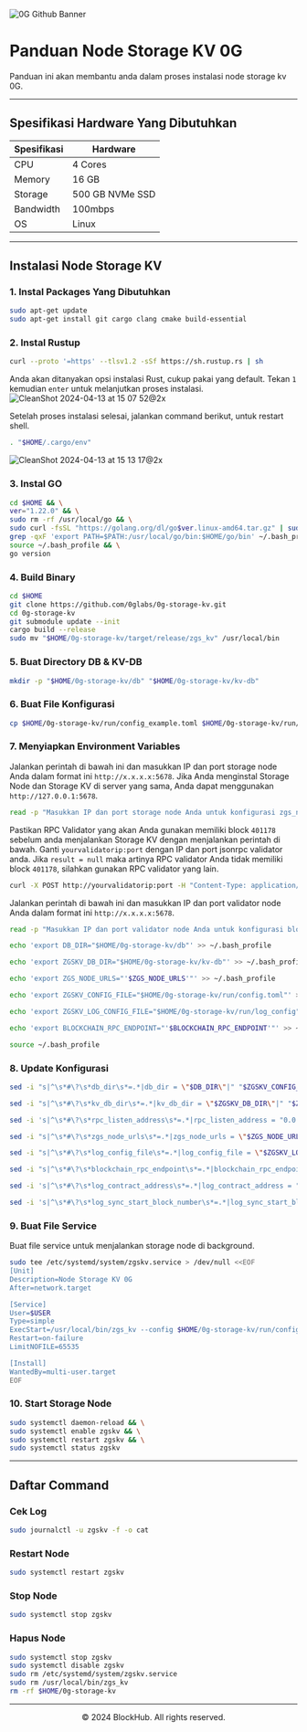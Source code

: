 ![0G Github Banner](https://github.com/BlockchainsHub/Testnet/assets/77204008/34a32724-b411-41e4-8696-e390dfa01cab)

# Panduan Node Storage KV 0G
Panduan ini akan membantu anda dalam proses instalasi node storage kv 0G.

-----------------------------------------------------------------

## Spesifikasi Hardware Yang Dibutuhkan
| Spesifikasi | Hardware |
|-|-
| CPU | 4 Cores |
| Memory | 16 GB |
| Storage | 500 GB NVMe SSD |
| Bandwidth | 100mbps |
| OS | Linux |

-----------------------------------------------------------------

## Instalasi Node Storage KV
### 1. Instal Packages Yang Dibutuhkan
```bash
sudo apt-get update
sudo apt-get install git cargo clang cmake build-essential
```

### 2. Instal Rustup
```bash
curl --proto '=https' --tlsv1.2 -sSf https://sh.rustup.rs | sh
```

Anda akan ditanyakan opsi instalasi Rust, cukup pakai yang default. Tekan `1` kemudian `enter` untuk melanjutkan proses instalasi.
![CleanShot 2024-04-13 at 15 07 52@2x](https://github.com/BlockchainsHub/Testnet/assets/77204008/bcb81284-8235-4cf2-a4f1-50821044cc21)

Setelah proses instalasi selesai, jalankan command berikut, untuk restart shell.
```bash
. "$HOME/.cargo/env"
```
![CleanShot 2024-04-13 at 15 13 17@2x](https://github.com/BlockchainsHub/Testnet/assets/77204008/f8f94656-0f1f-4d27-b347-3842b2b77a6f)

### 3. Instal GO
```bash
cd $HOME && \
ver="1.22.0" && \
sudo rm -rf /usr/local/go && \
sudo curl -fsSL "https://golang.org/dl/go$ver.linux-amd64.tar.gz" | sudo tar -C /usr/local -xzf - && \
grep -qxF 'export PATH=$PATH:/usr/local/go/bin:$HOME/go/bin' ~/.bash_profile || echo 'export PATH=$PATH:/usr/local/go/bin:$HOME/go/bin' >> ~/.bash_profile && \
source ~/.bash_profile && \
go version
```

### 4. Build Binary
```bash
cd $HOME
git clone https://github.com/0glabs/0g-storage-kv.git
cd 0g-storage-kv
git submodule update --init
cargo build --release
sudo mv "$HOME/0g-storage-kv/target/release/zgs_kv" /usr/local/bin
```

### 5. Buat Directory DB & KV-DB
```bash
mkdir -p "$HOME/0g-storage-kv/db" "$HOME/0g-storage-kv/kv-db"
```

### 6. Buat File Konfigurasi
```bash
cp $HOME/0g-storage-kv/run/config_example.toml $HOME/0g-storage-kv/run/config.toml
```

### 7. Menyiapkan Environment Variables
Jalankan perintah di bawah ini dan masukkan IP dan port storage node Anda dalam format ini `http://x.x.x.x:5678`. Jika Anda menginstal Storage Node dan Storage KV di server yang sama, Anda dapat menggunakan `http://127.0.0.1:5678`.
```bash
read -p "Masukkan IP dan port storage node Anda untuk konfigurasi zgs_node_urls: " ZGS_NODE_URLS
```

Pastikan RPC Validator yang akan Anda gunakan memiliki block `401178` sebelum anda menjalankan Storage KV dengan menjalankan perintah di bawah. Ganti `yourvalidatorip:port` dengan IP dan port jsonrpc validator anda. Jika `result = null` maka artinya RPC validator Anda tidak memiliki block `401178`, silahkan gunakan RPC validator yang lain. 
```bash
curl -X POST http://yourvalidatorip:port -H "Content-Type: application/json" -d '{"jsonrpc":"2.0","method":"eth_getBlockByNumber","params":["0x61B8A",false],"id":1}'
```

Jalankan perintah di bawah ini dan masukkan IP dan port validator node Anda dalam format ini `http://x.x.x.x:5678`. 
```bash
read -p "Masukkan IP dan port validator node Anda untuk konfigurasi blockchain_rpc_endpoint: " BLOCKCHAIN_RPC_ENDPOINT
```

```bash
echo 'export DB_DIR="$HOME/0g-storage-kv/db"' >> ~/.bash_profile

echo 'export ZGSKV_DB_DIR="$HOME/0g-storage-kv/kv-db"' >> ~/.bash_profile

echo 'export ZGS_NODE_URLS="'$ZGS_NODE_URLS'"' >> ~/.bash_profile

echo 'export ZGSKV_CONFIG_FILE="$HOME/0g-storage-kv/run/config.toml"' >> ~/.bash_profile

echo 'export ZGSKV_LOG_CONFIG_FILE="$HOME/0g-storage-kv/run/log_config"' >> ~/.bash_profile

echo 'export BLOCKCHAIN_RPC_ENDPOINT="'$BLOCKCHAIN_RPC_ENDPOINT'"' >> ~/.bash_profile

source ~/.bash_profile
```

### 8. Update Konfigurasi
```bash
sed -i "s|^\s*#\?\s*db_dir\s*=.*|db_dir = \"$DB_DIR\"|" "$ZGSKV_CONFIG_FILE"

sed -i "s|^\s*#\?\s*kv_db_dir\s*=.*|kv_db_dir = \"$ZGSKV_DB_DIR\"|" "$ZGSKV_CONFIG_FILE"

sed -i 's|^\s*#\?\s*rpc_listen_address\s*=.*|rpc_listen_address = "0.0.0.0:6789"|' "$ZGSKV_CONFIG_FILE"

sed -i "s|^\s*#\?\s*zgs_node_urls\s*=.*|zgs_node_urls = \"$ZGS_NODE_URLS\"|" "$ZGSKV_CONFIG_FILE"

sed -i "s|^\s*#\?\s*log_config_file\s*=.*|log_config_file = \"$ZGSKV_LOG_CONFIG_FILE\"|" "$ZGSKV_CONFIG_FILE"

sed -i "s|^\s*#\?\s*blockchain_rpc_endpoint\s*=.*|blockchain_rpc_endpoint = \"$BLOCKCHAIN_RPC_ENDPOINT\"|" "$ZGSKV_CONFIG_FILE"

sed -i 's|^\s*#\?\s*log_contract_address\s*=.*|log_contract_address = "0xB7e39604f47c0e4a6Ad092a281c1A8429c2440d3"|' "$ZGSKV_CONFIG_FILE"

sed -i 's|^\s*#\?\s*log_sync_start_block_number\s*=.*|log_sync_start_block_number = 401178|' "$ZGSKV_CONFIG_FILE"
```

### 9. Buat File Service
Buat file service untuk menjalankan storage node di background.
```bash
sudo tee /etc/systemd/system/zgskv.service > /dev/null <<EOF
[Unit]
Description=Node Storage KV 0G
After=network.target

[Service]
User=$USER
Type=simple
ExecStart=/usr/local/bin/zgs_kv --config $HOME/0g-storage-kv/run/config.toml
Restart=on-failure
LimitNOFILE=65535

[Install]
WantedBy=multi-user.target
EOF
```

### 10. Start Storage Node
```bash
sudo systemctl daemon-reload && \
sudo systemctl enable zgskv && \
sudo systemctl restart zgskv && \
sudo systemctl status zgskv
```

-----------------------------------------------------------------

## Daftar Command
### Cek Log
```bash
sudo journalctl -u zgskv -f -o cat
```

### Restart Node
```bash
sudo systemctl restart zgskv
```

### Stop Node
```bash
sudo systemctl stop zgskv
```

### Hapus Node
```bash
sudo systemctl stop zgskv
sudo systemctl disable zgskv
sudo rm /etc/systemd/system/zgskv.service
sudo rm /usr/local/bin/zgs_kv
rm -rf $HOME/0g-storage-kv
```

-----------------------------------------------------------------

<p align="center">
  &copy; 2024 BlockHub. All rights reserved.
</p>